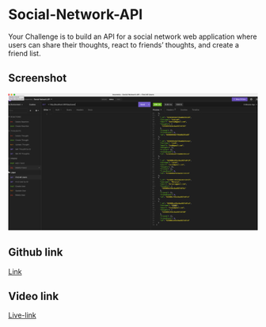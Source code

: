 # Social-Network-API
Your Challenge is to build an API for a social network web application where users can share their thoughts, react to friends’ thoughts, and create a friend list. 


## Screenshot

![Webpage screenshot](./Screen%20Shot%202022-10-25%20at%208.22.14%20PM.png)

## Github link
[Link](https://christilato.github.io/Social-Network-API/)

## Video link
[Live-link](https://drive.google.com/file/d/1oR7ZWGCtq7KYiQFFyFVzwZXn0gRr4YuK/view)
